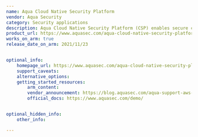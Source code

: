 ```yaml
---
name: Aqua Cloud Native Security Platform
vendor: Aqua Security
category: Security applications
description: Aqua Cloud Native Security Platform (CSP) enables secure cloud migration, hybrid cloud and multi-cloud deployments for VMware virtualized environments, leveraging image registries, orchestration, IAM, monitoring and log collection.
product_url: https://www.aquasec.com/aqua-cloud-native-security-platform/
works_on_arm: true
release_date_on_arm: 2021/11/23


optional_info:
    homepage_url: https://www.aquasec.com/aqua-cloud-native-security-platform/
    support_caveats:
    alternative_options:   
    getting_started_resources:
        arm_content:
        vendor_announcement: https://blog.aquasec.com/aqua-support-aws-graviton
        official_docs: https://www.aquasec.com/demo/


optional_hidden_info:
    other_info: 

---
```

